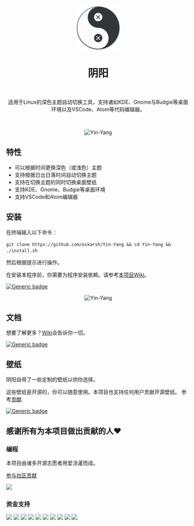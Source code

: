 <p align="center">
  <img alt="Yin-Yang" title="Yin & Yang" src="./src/ui/assets/icon.png" height="120">


<h1 align="center"> 阴阳 </h1> <br>
<p align="center">
   适用于Linux的深色主题自动切换工具，支持诸如KDE、Gnome与Budgie等桌面环境以及VSCode、Atom等代码编辑器。
</p>

<p align="center" >
    <img alt="" title="YinYang" src="https://img.shields.io/badge/Plasma-5.21-blue">
    <img alt="" title="YinYang" src="https://img.shields.io/badge/Yin&Yang-2.0-blue">
    <img alt="" title="YinYang" src="https://img.shields.io/badge/License-MIT-blue">
    <img alt="" title="YinYang" src="https://badges.frapsoft.com/os/v1/open-source.svg?v=103">
    <img alt="" title="YinYang" src="https://img.shields.io/badge/Build%20with-Python-yellow">
  

<p align="center">
  <img alt="Yin-Yang" title="Yin & Yang" src="resources/header.png">


## 特性

* 可以根据时间更换深色（或浅色）主题
* 支持根据日出日落时间自动切换主题
* 支持在切换主题的同时切换桌面壁纸
* 支持KDE、Gnome、Budgie等桌面环境
* 支持VSCode和Atom编辑器


## 安装
在终端输入以下命令：

```git clone https://github.com/oskarsh/Yin-Yang && cd Yin-Yang && ./install.sh```

然后根据提示进行操作。

在安装本程序前，你需要为程序安装依赖。请参考[本项目Wiki](https://github.com/oskarsh/Yin-Yang/wiki)。

[![Generic badge](https://img.shields.io/badge/see-Wiki-BLUE.svg)](<https://github.com/oskarsh/Yin-Yang/wiki>)

<p align="center" >
  <img alt="Yin-Yang" title="Yin & Yang" src="resources/settings.png" height="400">

## 文档

想要了解更多？[Wiki](https://github.com/oskarsh/Yin-Yang/wiki)会告诉你一切。

[![Generic badge](https://img.shields.io/badge/Visit-Wiki-BLUE.svg)](<https://github.com/oskarsh/Yin-Yang/wiki>)



## 壁纸

阴阳自带了一些定制的壁纸以供你选择。

这些壁纸是开源的，你可以随意使用。本项目也支持任何用户贡献开源壁纸。 参考[贡献](https://github.com/oskarsh/Yin-Yang/wiki/Supporting-Yin-Yang#create-yin-yang-wallpapers).

[![Generic badge](https://img.shields.io/badge/Get-Wallpapers-BLUE.svg)](https://github.com/oskarsh/Yin-Yang-Wallpapers)

## 感谢所有为本项目做出贡献的人❤

### 编程

本项目由诸多开源志愿者用爱浇灌而成。

[参与社区贡献](https://github.com/oskarsh/Yin-Yang/wiki/Contributing)

<a href="https://github.com/oskarsh/Yin-Yang/graphs/contributors"><img src="https://opencollective.com/Yin-Yang/contributors.svg?width=890&button=false" /></a>

### 资金支持

<a href="https://opencollective.com/Yin-Yang/organization/0/website"><img src="https://opencollective.com/Yin-Yang/organization/0/avatar.svg"></a>
<a href="https://opencollective.com/Yin-Yang/organization/1/website"><img src="https://opencollective.com/Yin-Yang/organization/1/avatar.svg"></a>
<a href="https://opencollective.com/Yin-Yang/organization/2/website"><img src="https://opencollective.com/Yin-Yang/organization/2/avatar.svg"></a>
<a href="https://opencollective.com/Yin-Yang/organization/3/website"><img src="https://opencollective.com/Yin-Yang/organization/3/avatar.svg"></a>
<a href="https://opencollective.com/Yin-Yang/organization/4/website"><img src="https://opencollective.com/Yin-Yang/organization/4/avatar.svg"></a>
<a href="https://opencollective.com/Yin-Yang/organization/5/website"><img src="https://opencollective.com/Yin-Yang/organization/5/avatar.svg"></a>
<a href="https://opencollective.com/Yin-Yang/organization/6/website"><img src="https://opencollective.com/Yin-Yang/organization/6/avatar.svg"></a>
<a href="https://opencollective.com/Yin-Yang/organization/7/website"><img src="https://opencollective.com/Yin-Yang/organization/7/avatar.svg"></a>
<a href="https://opencollective.com/Yin-Yang/organization/8/website"><img src="https://opencollective.com/Yin-Yang/organization/8/avatar.svg"></a>
<a href="https://opencollective.com/Yin-Yang/organization/9/website"><img src="https://opencollective.com/Yin-Yang/organization/9/avatar.svg"></a>
